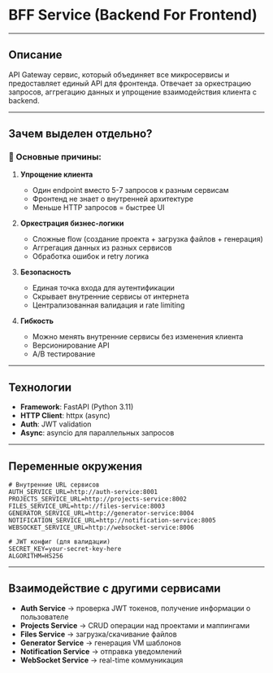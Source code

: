 # BFF Service (Backend For Frontend)

-------------

## Описание

API Gateway сервис, который объединяет все микросервисы и предоставляет единый API для фронтенда. Отвечает за оркестрацию запросов, аггрегацию данных и упрощение взаимодействия клиента с backend.

-------------

## Зачем выделен отдельно?

### 🎯 Основные причины:

1. **Упрощение клиента**
   - Один endpoint вместо 5-7 запросов к разным сервисам
   - Фронтенд не знает о внутренней архитектуре
   - Меньше HTTP запросов = быстрее UI

2. **Оркестрация бизнес-логики**
   - Сложные flow (создание проекта + загрузка файлов + генерация)
   - Аггрегация данных из разных сервисов
   - Обработка ошибок и retry логика

3. **Безопасность**
   - Единая точка входа для аутентификации
   - Скрывает внутренние сервисы от интернета
   - Централизованная валидация и rate limiting

4. **Гибкость**
   - Можно менять внутренние сервисы без изменения клиента
   - Версионирование API
   - A/B тестирование

-------------

## Технологии

- **Framework**: FastAPI (Python 3.11)
- **HTTP Client**: httpx (async)
- **Auth**: JWT validation
- **Async**: asyncio для параллельных запросов

-------------

## Переменные окружения

```env
# Внутренние URL сервисов
AUTH_SERVICE_URL=http://auth-service:8001
PROJECTS_SERVICE_URL=http://projects-service:8002
FILES_SERVICE_URL=http://files-service:8003
GENERATOR_SERVICE_URL=http://generator-service:8004
NOTIFICATION_SERVICE_URL=http://notification-service:8005
WEBSOCKET_SERVICE_URL=http://websocket-service:8006

# JWT конфиг (для валидации)
SECRET_KEY=your-secret-key-here
ALGORITHM=HS256
```

-------------

## Взаимодействие с другими сервисами

- **Auth Service** → проверка JWT токенов, получение информации о пользователе
- **Projects Service** → CRUD операции над проектами и маппингами
- **Files Service** → загрузка/скачивание файлов
- **Generator Service** → генерация VM шаблонов
- **Notification Service** → отправка уведомлений
- **WebSocket Service** → real-time коммуникация


